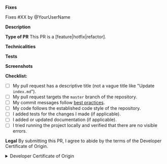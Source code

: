 **Fixes**
<!-- If PR only partly solves the issue, replace 'Fixes' with 'Partially addresses' -->
Fixes #XX by @YourUserName

**Description**
<!-- A clear and concise description of what the pull request does. -->

**Type of PR** 
This PR is a [feature|hotfix|refactor].

**Technicalities**
<!-- Notable technical details about the implementation. -->

**Tests**
<!-- Steps for the reviewer to verify that this PR fixes the problem. -->

**Screenshots**
<!-- If applicable, add screenshots to show the problem and the solution. -->

**Checklist:**
<!-- Replace  the [ ] with [x] to check the boxes --> 
- [ ] My pull request has a descriptive title (not a vague title like "Update `index.md`").
- [ ] My pull request targets the `master` branch of the repository.
- [ ] My commit messages follow [best practices][best_practices].
- [ ] My code follows the established code style of the repository.
- [ ] I added tests for the changes I made (if applicable).
- [ ] I added or updated documentation (if applicable).
- [ ] I tried running the project locally and verified that there are no visible errors.

[best_practices]:https://gist.github.com/robertpainsi/b632364184e70900af4ab688decf6f53

**Legal**
By submitting this PR, I agree to abide by the terms of the Developer 
Certificate of Origin.

<details>
<summary>Developer Certificate of Origin</summary>

Developer Certificate of Origin<br>
Version 1.1

Copyright (C) 2004, 2006 The Linux Foundation and its contributors.<br>
1 Letterman Drive<br>
Suite D4700<br>
San Francisco, CA, 94129

Everyone is permitted to copy and distribute verbatim copies of this
license document, but changing it is not allowed.

Developer's Certificate of Origin 1.1

By making a contribution to this project, I certify that:

(a) The contribution was created in whole or in part by me and I
    have the right to submit it under the open source license
    indicated in the file; or

(b) The contribution is based upon previous work that, to the best
    of my knowledge, is covered under an appropriate open source
    license and I have the right under that license to submit that
    work with modifications, whether created in whole or in part
    by me, under the same open source license (unless I am
    permitted to submit under a different license), as indicated
    in the file; or

(c) The contribution was provided directly to me by some other
    person who certified (a), (b) or (c) and I have not modified
    it.

(d) I understand and agree that this project and the contribution
    are public and that a record of the contribution (including all
    personal information I submit with it, including my sign-off) is
    maintained indefinitely and may be redistributed consistent with
    this project or the open source license(s) involved.
</details>
